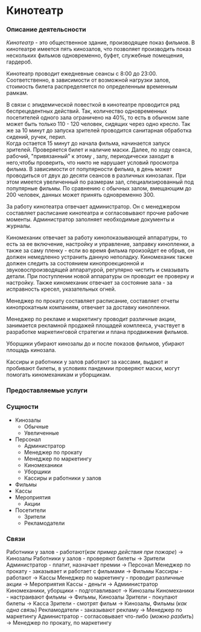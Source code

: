 # Кинотеатр

### Описание деятельсности

*Кинотеатр* - это общественное здание, производящее показ фильмов. В кинотеатре имеется пять кинозалов, что позволяет производить показ нескольких фильмов одновременно, буфет, служебные помещения, гардероб. 

<p>Кинотеатр проводит ежедневные сеансы с 8:00 до 23:00. Соответственно, в зависимости от возможной нагрузки залов, стоимость билета распределяется по определенным временным рамкам. </p>

В связи с эпидемической повесткой в кинотеатре проводится ряд беспрецедентных действий. Так, количество одновременных посетителей одного зала ограничено на 40%, то есть в обычном зале может быть только 110 - 120 человек, сидящих через одно кресло. Так же за 10 минут до запуска зрителей проводится санитарная обработка сидений, ручек, перил.  
Когда остается 15 минут до начала фильма, начинается запуск зрителей. Проверяется билет и наличие маски. Далее, по ходу сеанса, рабочий, "привязанный" к этому , залу, периодически заходит в него,чтобы проверить, что никто не нарушает условий просмотра фильма. 
В зависимости от популярности фильма, в день может проводиться от двух до десяти сеансов в различных кинозалах. При этом имеется увеличенный по размерам зал, специализированный под популярные фильмы. По сравнению с обычных залом, вмещающим до 200 человек, данных может принять одновременно 300.

За работу кинотеатра отвечает администратор. Он с менеджером составляет расписание кинотеатра и согласовывают прочие рабочие моменты. Администратор заполняет необходимые документы и журналы.

Киномеханик отвечает за работу кинопоказывающей аппаратуры, то есть за ее включение, настройку и  управление, заправку кинопленки, а также за саму пленку - если во время фильма произойдет ее обрыв, он должен немедленно устранить данную неполадку. Киномеханик также должен следить за состоянием кинопроекционной и звуковоспроизводящей аппаратурой, регулярно чистить и смазывать детали. При поступлении новой аппаратуры он проводит ее проверку и настройку. Также киномеханик отвечает за состояние зала - за исправность кресел, указательных огней.

Менеджер по прокату составляет расписание, составляет отчеты кинопрокатным компаниям, отвечает за доставку кинопленки.

Менеджер по рекламе и маркетингу проводит различные акции, занимается рекламной продажей площадей комплекса, участвует в разработке маркетинговой стратегии и плана продвижения фильмов.

Уборщики убирают кинозалы до и после показов фильмов, убирают площадь кинозала.

Кассиры и работники у залов работают за кассами, выдают и пробивают билеты, в условиях пандемии проверяют маски, могут помогать киномеханикам и уборщикам.

### Предоставляемые услуги

### Сущности

* Кинозалы
    * Обычные
    * Увеличенные
* Персонал
    * Администратор
    * Менеджер по прокату
    * Менеджер по маркетингу
    * Киномеханики
    * Уборщики
    * Кассиры и работники у залов
* Фильмы
* Кассы
* Мероприятия
    * Акции
* Посетители
    * Зрители
    * Рекламодатели

### Связи

Работники у залов - работают(*как пример действия при пожаре*) -> Кинозалы
Работники у залов - проверяют билеты -> Зрители
Администратор - платит, назначает премии -> Персонал
Менеджер по прокату - заказывает и работает с фильмами -> Фильмы
Кассиры - работают -> Кассы
Менеджер по маркетингу - проводит различные акции -> Мероприятия
Кассы - деньги -> Адмиинистратор
Киномеханики, уборщики - подготавливают -> Кинозалы
Киномеханики - настраивают фильмы -> Фильмы, Кинозалы
Зрители - покупают билеты -> Касса
Зрители - смотрят фильм -> Кинозалы, Фильмы (*как одна связь*)
Рекламодатели - заказывают рекламу -> Менеджер по маркетингу
Администратор - согласовывает что-либо (*можно разбить*) -> Менеджер по прокату, по маркетингу